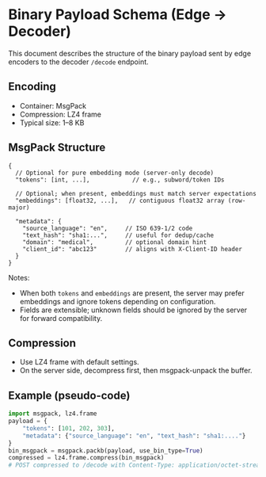 # Binary Payload Schema (Edge → Decoder)

This document describes the structure of the binary payload sent by edge encoders to the decoder `/decode` endpoint.

## Encoding
- Container: MsgPack
- Compression: LZ4 frame
- Typical size: 1–8 KB

## MsgPack Structure
```jsonc
{
  // Optional for pure embedding mode (server-only decode)
  "tokens": [int, ...],            // e.g., subword/token IDs

  // Optional; when present, embeddings must match server expectations
  "embeddings": [float32, ...],   // contiguous float32 array (row-major)

  "metadata": {
    "source_language": "en",     // ISO 639-1/2 code
    "text_hash": "sha1:...",     // useful for dedup/cache
    "domain": "medical",         // optional domain hint
    "client_id": "abc123"        // aligns with X-Client-ID header
  }
}
```

Notes:
- When both `tokens` and `embeddings` are present, the server may prefer embeddings and ignore tokens depending on configuration.
- Fields are extensible; unknown fields should be ignored by the server for forward compatibility.

## Compression
- Use LZ4 frame with default settings.
- On the server side, decompress first, then msgpack-unpack the buffer.

## Example (pseudo-code)
```python
import msgpack, lz4.frame
payload = {
    "tokens": [101, 202, 303],
    "metadata": {"source_language": "en", "text_hash": "sha1:...."}
}
bin_msgpack = msgpack.packb(payload, use_bin_type=True)
compressed = lz4.frame.compress(bin_msgpack)
# POST compressed to /decode with Content-Type: application/octet-stream
```